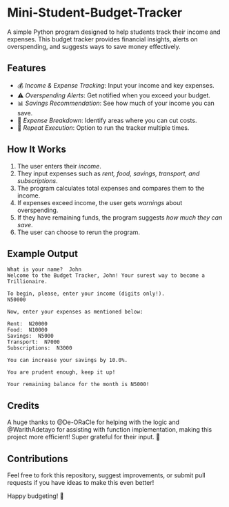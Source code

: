 # Mini-Student-Budget-Tracker
A simple Python program designed to help students track their income and expenses. This budget tracker provides financial insights, alerts on overspending, and suggests ways to save money effectively.

## Features
- 💰 *Income & Expense Tracking*: Input your income and key expenses.
- ⚠️ *Overspending Alerts*: Get notified when you exceed your budget.
- 📊 *Savings Recommendation*: See how much of your income you can save.
- 🎯 *Expense Breakdown*: Identify areas where you can cut costs.
- 🔄 *Repeat Execution*: Option to run the tracker multiple times.

## How It Works
1. The user enters their *income*.
2. They input expenses such as *rent, food, savings, transport, and subscriptions*.
3. The program calculates total expenses and compares them to the income.
4. If expenses exceed income, the user gets *warnings* about overspending.
5. If they have remaining funds, the program suggests *how much they can save*.
6. The user can choose to rerun the program.

## Example Output
```
What is your name?  John
Welcome to the Budget Tracker, John! Your surest way to become a Trillionaire. 

To begin, please, enter your income (digits only!). 
N50000

Now, enter your expenses as mentioned below:

Rent:  N20000
Food:  N10000
Savings:  N5000
Transport:  N7000
Subscriptions:  N3000

You can increase your savings by 10.0%.

You are prudent enough, keep it up!

Your remaining balance for the month is N5000!
```

## Credits
A huge thanks to @De-ORaCle for helping with the logic and @WarithAdetayo for assisting with function implementation, making this project more efficient! Super grateful for their input. 🙌

## Contributions
Feel free to fork this repository, suggest improvements, or submit pull requests if you have ideas to make this even better!

Happy budgeting! 🚀
